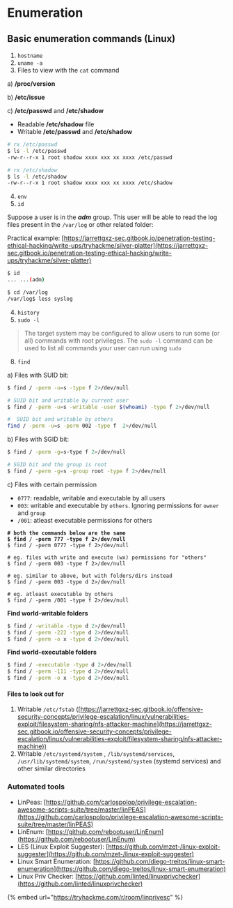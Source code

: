 # Enumeration

## Basic enumeration commands (Linux)

1. `hostname`
2. `uname -a`
3. Files to view with the `cat` command

&#x20;  a) **/proc/version**

&#x20;  b) **/etc/issue**

&#x20;  c) **/etc/passwd** and **/etc/shadow**

* Readable **/etc/shadow** file
* Writable **/etc/passwd** and **/etc/shadow**

```bash
# rx /etc/passwd
$ ls -l /etc/passwd
-rw-r--r-x 1 root shadow xxxx xxx xx xxxx /etc/passwd

# rx /etc/shadow
$ ls -l /etc/shadow
-rw-r--r-x 1 root shadow xxxx xxx xx xxxx /etc/shadow
```

4. `env`
5. `id`

Suppose a user is in the _**adm**_ group. This user will be able to read the log files present in the `/var/log` or other related folder:

Practical example: [https://jarrettgxz-sec.gitbook.io/penetration-testing-ethical-hacking/write-ups/tryhackme/silver-platter](https://jarrettgxz-sec.gitbook.io/penetration-testing-ethical-hacking/write-ups/tryhackme/silver-platter)

```bash
$ id
... ...(adm)

$ cd /var/log
/var/log$ less syslog
```



4. `history`
5. `sudo -l`

> The target system may be configured to allow users to run some (or all) commands with root privileges. The `sudo -l` command can be used to list all commands your user can run using `sudo`

8. `find`

&#x20;a) Files with SUID bit:&#x20;

```bash
$ find / -perm -u=s -type f 2>/dev/null

# SUID bit and writable by current user
$ find / -perm -u=s -writable -user $(whoami) -type f 2>/dev/null

#  SUID bit and writable by others
find / -perm -u=s -perm 002 -type f  2>/dev/null
```

&#x20;b) Files with SGID bit:

```bash
$ find / -perm -g=s-type f 2>/dev/null

# SGID bit and the group is root
$ find / -perm -g=s -group root -type f 2>/dev/null
```

&#x20;c) Files with certain permission&#x20;

* `0777`: readable, writable and executable by all users
* `003`: writable and executable by `others`. Ignoring permissions for `owner` and `group`
* `/001`: atleast executable permissions for others

<pre class="language-bash"><code class="lang-bash"><strong># both the commands below are the same
</strong><strong>$ find / -perm 777 -type f 2>/dev/null
</strong>$ find / -perm 0777 -type f 2>/dev/null

# eg. files with write and execute (wx) permissions for "others"
$ find / -perm 003 -type f 2>/dev/null

# eg. similar to above, but with folders/dirs instead
$ find / -perm 003 -type d 2>/dev/null

# eg. atleast executable by others
$ find / -perm /001 -type f 2>/dev/null
</code></pre>

**Find world-writable folders**

```bash
$ find / -writable -type d 2>/dev/null 
$ find / -perm -222 -type d 2>/dev/null
$ find / -perm -o x -type d 2>/dev/null
```

**Find world-executable folders**

```bash
$ find / -executable -type d 2>/dev/null 
$ find / -perm -111 -type d 2>/dev/null
$ find / -perm -o x -type d 2>/dev/null
```

#### Files to look out for

1. Writable `/etc/fstab`  ([https://jarrettgxz-sec.gitbook.io/offensive-security-concepts/privilege-escalation/linux/vulnerabilities-exploit/filesystem-sharing/nfs-attacker-machine](https://jarrettgxz-sec.gitbook.io/offensive-security-concepts/privilege-escalation/linux/vulnerabilities-exploit/filesystem-sharing/nfs-attacker-machine))
2. Writable `/etc/systemd/system` , `/lib/systemd/services`, `/usr/lib/systemd/system`, `/run/systemd/system` (systemd services) and other similar directories

### Automated tools

* LinPeas: [https://github.com/carlospolop/privilege-escalation-awesome-scripts-suite/tree/master/linPEAS](https://github.com/carlospolop/privilege-escalation-awesome-scripts-suite/tree/master/linPEAS)
* LinEnum: [https://github.com/rebootuser/LinEnum](https://github.com/rebootuser/LinEnum)
* LES (Linux Exploit Suggester): [https://github.com/mzet-/linux-exploit-suggester](https://github.com/mzet-/linux-exploit-suggester)
* Linux Smart Enumeration: [https://github.com/diego-treitos/linux-smart-enumeration](https://github.com/diego-treitos/linux-smart-enumeration)
* Linux Priv Checker: [https://github.com/linted/linuxprivchecker](https://github.com/linted/linuxprivchecker)

&#x20; &#x20;

{% embed url="https://tryhackme.com/r/room/linprivesc" %}
